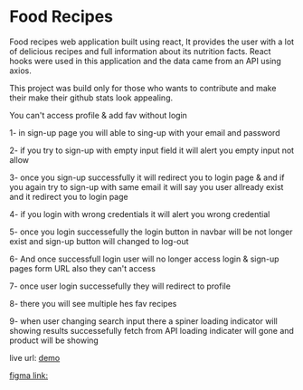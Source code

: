 #  Food Recipes

Food recipes web application built using react, It provides the user with a lot of delicious recipes and full information about its nutrition facts. React hooks were used in this application and the data came from an API using axios.

This project was build only for those who wants to contribute and make their make their github stats look appealing.

You can't access profile & add fav without login

1- in sign-up page you will able to sing-up with your email and password

2- if you try to sign-up with empty input field it will alert you empty input not allow

3- once you sign-up successfully it will redirect you to login page & and if you again try to sign-up with same email it will say you user allready exist and it redirect you to login page

4- if you login with wrong credentials it will alert you wrong credential

5- once you login successefully the login button in navbar will be not longer exist and sign-up button will changed to log-out

6- And once successfull login user will no longer access login & sign-up pages form URL also they can't access

7- once user login successefully they will redirect to profile

8- there you will see multiple hes fav recipes

9- when user changing search input there a spiner loading indicator will showing results successefully fetch from API loading indicater will gone and product will be showing



live url: [demo](https://foodrecipeorange.netlify.app/)

 [figma link:](https://www.figma.com/file/nPjr0PeomWUGpmyM1TSITf/Untitled?node-id=0%3A1&t=HX43Jx9pGIhEMVBl-0)

